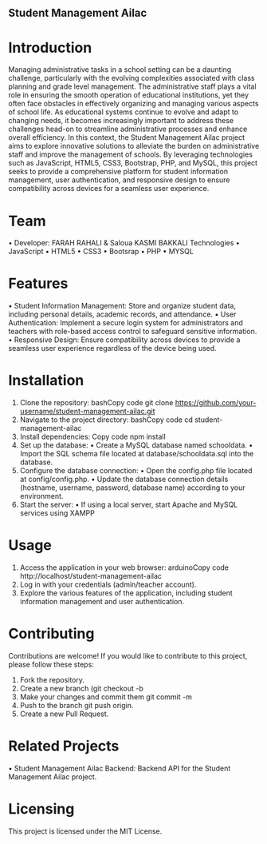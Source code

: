 ##  Student Management Ailac

# Introduction

Managing administrative tasks in a school setting can be a daunting challenge, particularly with the evolving complexities associated with class planning and grade level management. The administrative staff plays a vital role in ensuring the smooth operation of educational institutions, yet they often face obstacles in effectively organizing and managing various aspects of school life. As educational systems continue to evolve and adapt to changing needs, it becomes increasingly important to address these challenges head-on to streamline administrative processes and enhance overall efficiency.
In this context, the Student Management Ailac project aims to explore innovative solutions to alleviate the burden on administrative staff and improve the management of schools. By leveraging technologies such as JavaScript, HTML5, CSS3, Bootstrap, PHP, and MySQL, this project seeks to provide a comprehensive platform for student information management, user authentication, and responsive design to ensure compatibility across devices for a seamless user experience.

# Team

•	Developer: FARAH RAHALI &  Saloua KASMI BAKKALI
Technologies
•	JavaScript
•	HTML5
•	CSS3
•	Bootsrap
•	PHP
•	MYSQL

# Features

•	Student Information Management: Store and organize student data, including personal details, academic records, and attendance.
•	User Authentication: Implement a secure login system for administrators and teachers with role-based access control to safeguard sensitive information.
•	Responsive Design: Ensure compatibility across devices to provide a seamless user experience regardless of the device being used.

# Installation

1.	Clone the repository:
bashCopy code
git clone https://github.com/your-username/student-management-ailac.git 
2.	Navigate to the project directory:
bashCopy code
cd student-management-ailac 
3.	Install dependencies:
Copy code
npm install 
4.	Set up the database:
•	Create a MySQL database named schooldata.
•	Import the SQL schema file located at database/schooldata.sql into the database.
5.	Configure the database connection:
•	Open the config.php file located at config/config.php.
•	Update the database connection details (hostname, username, password, database name) according to your environment.
6.	Start the server:
•	If using a local server, start Apache and MySQL services using XAMPP

# Usage

1.	Access the application in your web browser:
arduinoCopy code
http://localhost/student-management-ailac 
2.	Log in with your credentials (admin/teacher account).
3.	Explore the various features of the application, including student information management and user authentication.
   
# Contributing

Contributions are welcome! If you would like to contribute to this project, please follow these steps:

1.	Fork the repository.
2.	Create a new branch (git checkout -b 
3.	Make your changes and commit them git commit -m
4.	Push to the branch git push origin.
5.	Create a new Pull Request.
   
# Related Projects

•	Student Management Ailac Backend: Backend API for the Student Management Ailac project.

# Licensing

This project is licensed under the MIT License.


